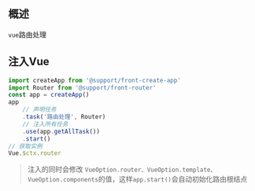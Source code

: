 ## 概述
`vue`路由处理

## 注入Vue
```js
import createApp from '@support/front-create-app'
import Router from '@support/front-router'
const app = createApp()
app
    // 声明任务
    .task('路由处理', Router)
    // 注入所有任务
    .use(app.getAllTask())
    .start()
// 获取实例
Vue.$ctx.router
```
> 注入的同时会修改 `VueOption.router、VueOption.template、VueOption.components`的值，这样`app.start()`会自动初始化路由根结点